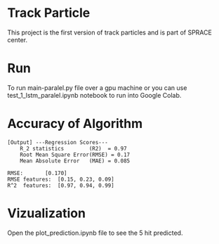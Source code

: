 # Track Particle
This project is the first version of track particles and is part of SPRACE center. 

# Run
To run main-paralel.py file over a gpu machine or you can use test_1_lstm_paralel.ipynb notebook to run into Google Colab.

# Accuracy of Algorithm

```
[Output] ---Regression Scores--- 
	R_2 statistics        (R2)  = 0.97
	Root Mean Square Error(RMSE) = 0.17
	Mean Absolute Error   (MAE) = 0.085

RMSE:		[0.170] 
RMSE features: 	[0.15, 0.23, 0.09] 
R^2  features:	[0.97, 0.94, 0.99] 
```

# Vizualization
Open the plot_prediction.ipynb file to see the 5 hit predicted.